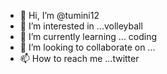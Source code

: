 - 👋 Hi, I’m @tumini12
- 👀 I’m interested in ...volleyball
- 🌱 I’m currently learning ... coding
- 💞️ I’m looking to collaborate on ...
- 📫 How to reach me ...twitter

<!---
tumini12/tumini12 is a ✨ special ✨ repository because its `README.md` (this file) appears on your GitHub profile.
You can click the Preview link to take a look at your changes.
--->

